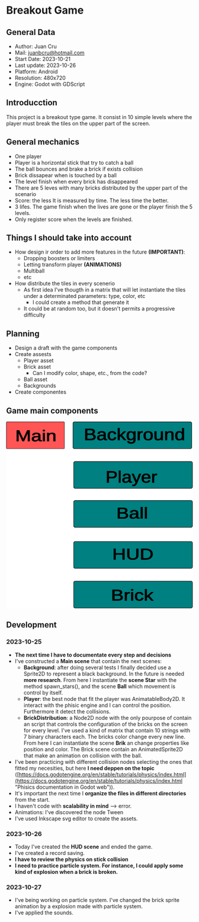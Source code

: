 # Breakout Game

## General Data
- Author: Juan Cru
- Mail: juanbcru@hotmail.com
- Start Date: 2023-10-21
- Last update: 2023-10-26
- Platform: Android
- Resolution: 480x720
- Engine: Godot with GDScript
## Introducction
This project is a breakout type game. It consist in 10 simple levels where the player must break the tiles on the upper part of the screen.
## General mechanics
- One player
- Player is a horizontal stick that try to catch a ball
- The ball bounces and brake a brick if exists collision
- Brick dissapear when is touched by a ball
- The level finish when every brick has disappeared
- There are 5 leves with many bricks distributed by the upper part of the scenario
- Score: the less It is measured by time. The less time the better.
- 3 lifes. The game finish when the lives are gone or the player finish the 5 levels.
- Only register score when the levels are finished.
## Things I should take into account
- How design ir order to add more features in the future **(IMPORTANT)**:
	- Dropping boosters or limiters
	- Letting transform player **(ANIMATIONS)**
	- Multiball
	- etc
- How distribute the tiles in every scenerio
	- As first idea I've thougth in a matrix that will let instantiate the tiles under a determinated parameters: type, color, etc
		- I could create a method that generate it
	- It could be at random too, but it doesn't permits a progressive difficulty	 
## Planning
- Design a draft with the game components 
- Create assests
	- Player asset
	- Brick asset
		- Can I modify color, shape, etc., from the code?
	- Ball asset
	- Backgrounds
- Create componentes
## Game main components
![Components diagram](./components.svg)
## Development
### 2023-10-25
- **The next time I have to documentate every step and decisions**
- I've constructed a **Main scene** that contain the next scenes:
	- **Background**: after doing several tests I finally decided use a Sprite2D to represent a black background. In the future is needed **more research**. From here I instantiate the **scene Star** with the method spawn_stars(), and the scene **Ball** which movement is control by itself.
	- **Player**: the best node that fit the player was AnimatableBody2D. It interact with the phisic engine and I can control the position. Furthermore it detect the collisions.
	- **BrickDistribution**: a Node2D node with the only pourpose of contain an script that controls the configuration of the bricks on the screen for every level. I've used a kind of matrix that contain 10 strings with 7 binary characters each. The bricks color change every new line. From here I can instantiate the scene **Brik** an change properties like position and color. The Brick scene contain an AnimatedSprite2D that make an animation on collision with the ball.
- I've been practicing with different collision nodes selecting the ones that fitted my necesities, but here **I need deppen on the topic** ([https://docs.godotengine.org/en/stable/tutorials/physics/index.html](https://docs.godotengine.org/en/stable/tutorials/physics/index.html "Phisics documentation in Godot web")).
- It's important the next time I **organize the files in different directories** from the start.
- I haven't code with **scalability in mind** --> error.
- Animations: I've discovered the node Tween
- I've used Inkscape svg editor to create the assets. 
### 2023-10-26
- Today I've created the **HUD scene** and ended the game.
- I've created a record saving.
- **I have to review the physics on stick collision**
- **I need to practice particle system. For instance, I could apply some kind of explosion when a brick is broken.**
### 2023-10-27
- I've being working on particle system. I've changed the brick sprite animation by a explosion made with particle system.
- I've applied the sounds.
